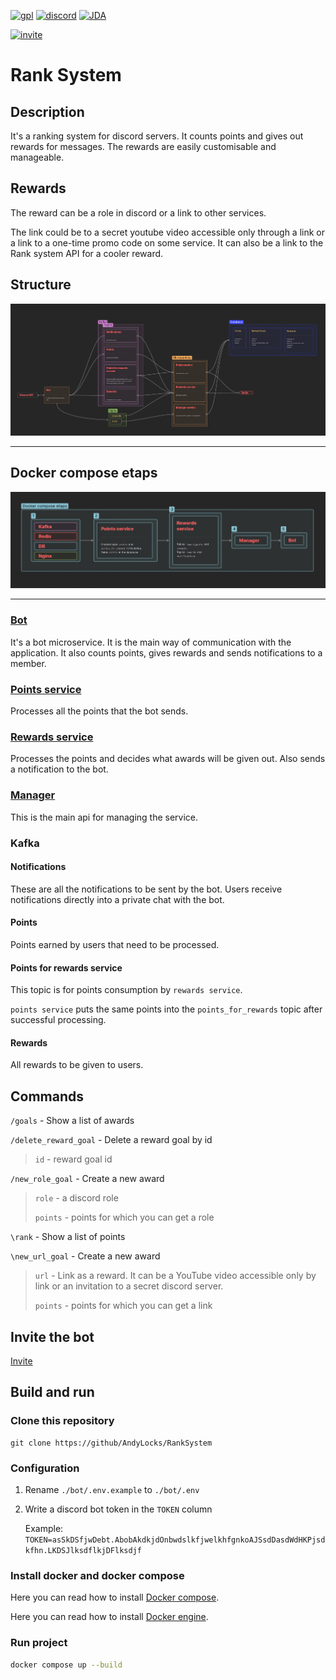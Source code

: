 [![gpl](https://img.shields.io/badge/gpl-yellow?style=for-the-badge&label=license&labelColor=black)](https://github.com/AndyLocks/LegoTehSet/blob/master/LICENSE)
[![discord](https://img.shields.io/badge/discord-blue?style=for-the-badge&logo=discord&logoColor=white&labelColor=black)]()
[![JDA](https://img.shields.io/badge/JDA-purple?style=for-the-badge&logo=discord&logoColor=white&labelColor=black)](https://github.com/discord-jda/JDA)

[![invite](https://img.shields.io/badge/Bot-red?style=for-the-badge&logoColor=white&label=Invite&labelColor=black)](https://discord.com/oauth2/authorize?client_id=1114974604784578590)

# Rank System
## Description
It's a ranking system for discord servers. It counts points and gives out rewards for messages. The rewards are easily customisable and manageable.
## Rewards
The reward can be a role in discord or a link to other services.

The link could be to a secret youtube video accessible only through a link or a link to a one-time promo code on some service.
It can also be a link to the Rank system API for a cooler reward.

## Structure
![Rank system](./Rank_system.png)

---

## Docker compose etaps
![Docker compose etaps](./Docker_compose_etaps.png)

---

### [Bot](https://github.com/AndyLocks/rank_system.bot)
It's a bot microservice. It is the main way of communication with the application. It also counts points, gives rewards and sends notifications to a member.

### [Points service](https://github.com/AndyLocks/rank_system.points_service)
Processes all the points that the bot sends.

### [Rewards service](https://github.com/AndyLocks/rank_system.rewards_service)
Processes the points and decides what awards will be given out. Also sends a notification to the bot.

### [Manager](https://github.com/AndyLocks/rank_system.manager)
This is the main api for managing the service.

### Kafka

#### Notifications
These are all the notifications to be sent by the bot. Users receive notifications directly into a private chat with the bot.

#### Points
Points earned by users that need to be processed.

#### Points for rewards service
This topic is for points consumption by `rewards service`.

`points service` puts the same points into the `points_for_rewards` topic after successful processing.

#### Rewards
All rewards to be given to users.

## Commands
`/goals` - Show a list of awards

`/delete_reward_goal` - Delete a reward goal by id
> `id` - reward goal id

`/new_role_goal` - Create a new award

> `role` - a discord role
> 
> `points` - points for which you can get a role

`\rank` - Show a list of points

`\new_url_goal` - Create a new award
> `url` - Link as a reward. It can be a YouTube video accessible only by link or an invitation to a secret discord server.
> 
> `points` - points for which you can get a link

## Invite the bot
[Invite](https://discord.com/oauth2/authorize?client_id=1114974604784578590)

## Build and run
### Clone this repository
```shell
git clone https://github/AndyLocks/RankSystem
```

### Configuration
1. Rename `./bot/.env.example` to `./bot/.env`
2. Write a discord bot token in the `TOKEN` column

   Example: `TOKEN=asSkDSfjwDebt.AbobAkdkjdOnbwdslkfjwelkhfgnkoAJSsdDasdWdHKPjsdkfhn.LKDSJlksdflkjDFlksdjf`

### Install docker and docker compose
Here you can read how to install [Docker compose](https://docs.docker.com/compose/install/).

Here you can read how to install [Docker engine](https://docs.docker.com/engine/install/).

### Run project
```bash
docker compose up --build
```
